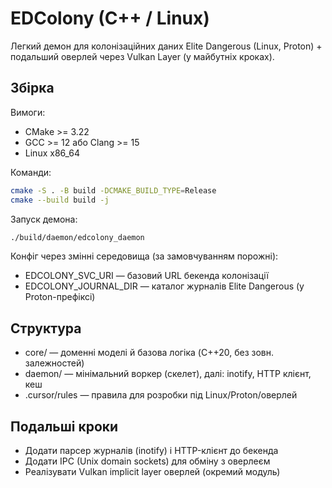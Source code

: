 # EDColony (C++ / Linux)

Легкий демон для колонізаційних даних Elite Dangerous (Linux, Proton) + подальший оверлей через Vulkan Layer (у майбутніх кроках).

## Збірка

Вимоги:
- CMake >= 3.22
- GCC >= 12 або Clang >= 15
- Linux x86_64

Команди:

```bash
cmake -S . -B build -DCMAKE_BUILD_TYPE=Release
cmake --build build -j
```

Запуск демона:
```bash
./build/daemon/edcolony_daemon
```

Конфіг через змінні середовища (за замовчуванням порожні):
- EDCOLONY_SVC_URI — базовий URL бекенда колонізації
- EDCOLONY_JOURNAL_DIR — каталог журналів Elite Dangerous (у Proton-префіксі)

## Структура
- core/ — доменні моделі й базова логіка (C++20, без зовн. залежностей)
- daemon/ — мінімальний воркер (скелет), далі: inotify, HTTP клієнт, кеш
- .cursor/rules — правила для розробки під Linux/Proton/оверлей

## Подальші кроки
- Додати парсер журналів (inotify) і HTTP-клієнт до бекенда
- Додати IPC (Unix domain sockets) для обміну з оверлеєм
- Реалізувати Vulkan implicit layer оверлей (окремий модуль)
